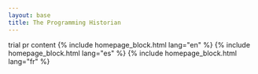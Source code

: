```yaml
---
layout: base
title: The Programming Historian
---
```


<div class="container">
trial pr content
  {% include homepage_block.html lang="en" %}
  {% include homepage_block.html lang="es" %}
  {% include homepage_block.html lang="fr" %}
</div>
